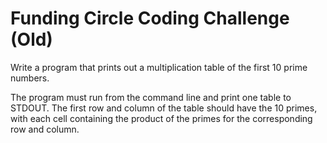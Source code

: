 # Funding Circle Coding Challenge (Old)

Write a program that prints out a multiplication table of the first 10 prime numbers.

The program must run from the command line and print one table to STDOUT.
The first row and column of the table should have the 10 primes, with each cell containing the product of the primes for the corresponding row and column.
